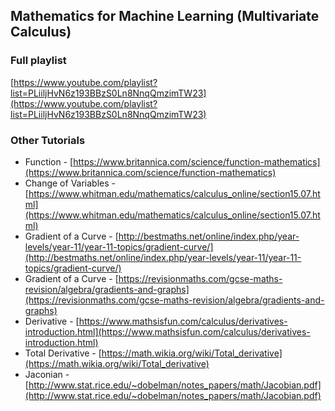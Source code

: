 ## Mathematics for Machine Learning (Multivariate Calculus)

### Full playlist
[https://www.youtube.com/playlist?list=PLiiljHvN6z193BBzS0Ln8NnqQmzimTW23](https://www.youtube.com/playlist?list=PLiiljHvN6z193BBzS0Ln8NnqQmzimTW23)

### Other Tutorials
- Function - [https://www.britannica.com/science/function-mathematics](https://www.britannica.com/science/function-mathematics)
- Change of Variables - [https://www.whitman.edu/mathematics/calculus_online/section15.07.html](https://www.whitman.edu/mathematics/calculus_online/section15.07.html)
- Gradient of a Curve - [http://bestmaths.net/online/index.php/year-levels/year-11/year-11-topics/gradient-curve/](http://bestmaths.net/online/index.php/year-levels/year-11/year-11-topics/gradient-curve/)
- Gradient of a Curve - [https://revisionmaths.com/gcse-maths-revision/algebra/gradients-and-graphs](https://revisionmaths.com/gcse-maths-revision/algebra/gradients-and-graphs)
- Derivative - [https://www.mathsisfun.com/calculus/derivatives-introduction.html](https://www.mathsisfun.com/calculus/derivatives-introduction.html)
- Total Derivative - [https://math.wikia.org/wiki/Total_derivative](https://math.wikia.org/wiki/Total_derivative)
- Jaconian - [http://www.stat.rice.edu/~dobelman/notes_papers/math/Jacobian.pdf](http://www.stat.rice.edu/~dobelman/notes_papers/math/Jacobian.pdf)
